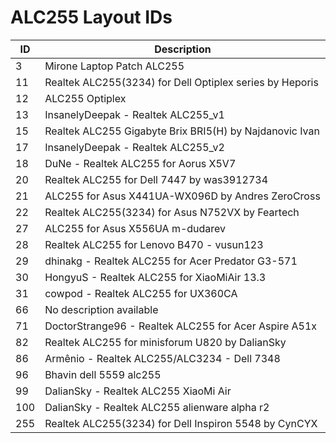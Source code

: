# ALC255 Layout IDs

| ID | Description |
|---|---|
| 3 | Mirone Laptop Patch ALC255 |
| 11 | Realtek ALC255(3234) for Dell Optiplex series by Heporis |
| 12 | ALC255 Optiplex |
| 13 | InsanelyDeepak - Realtek ALC255_v1 |
| 15 | Realtek ALC255 Gigabyte Brix BRI5(H) by Najdanovic Ivan |
| 17 | InsanelyDeepak - Realtek ALC255_v2 |
| 18 | DuNe - Realtek ALC255 for Aorus X5V7 |
| 20 | Realtek ALC255 for Dell 7447 by was3912734 |
| 21 | ALC255 for Asus X441UA-WX096D by Andres ZeroCross |
| 22 | Realtek ALC255(3234) for Asus N752VX by Feartech |
| 27 | ALC255 for Asus X556UA m-dudarev |
| 28 | Realtek ALC255 for Lenovo B470 - vusun123 |
| 29 | dhinakg - Realtek ALC255 for Acer Predator G3-571 |
| 30 | HongyuS - Realtek ALC255 for XiaoMiAir 13.3 |
| 31 | cowpod - Realtek ALC255 for UX360CA |
| 66 | No description available |
| 71 | DoctorStrange96 - Realtek ALC255 for Acer Aspire A51x |
| 82 | Realtek ALC255 for minisforum U820 by DalianSky |
| 86 | Armênio - Realtek ALC255/ALC3234 - Dell 7348 |
| 96 | Bhavin dell 5559 alc255 |
| 99 | DalianSky - Realtek ALC255 XiaoMi Air |
| 100 | DalianSky - Realtek ALC255 alienware alpha r2 |
| 255 | Realtek ALC255(3234) for Dell Inspiron 5548 by CynCYX |
